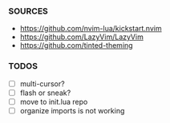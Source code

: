 ### SOURCES

- https://github.com/nvim-lua/kickstart.nvim
- https://github.com/LazyVim/LazyVim
- https://github.com/tinted-theming

### TODOS

- [ ] multi-cursor?
- [ ] flash or sneak?
- [ ] move to init.lua repo
- [ ] organize imports is not working
